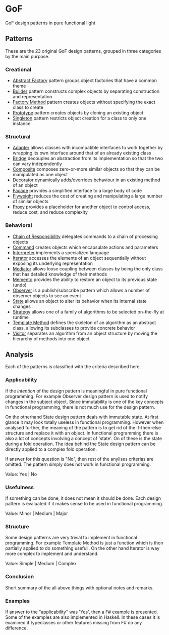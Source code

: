 # GoF

GoF design patterns in pure functional light


## Patterns

These are the 23 original GoF design patterns, grouped in three categories by the main purpose.


### Creational

- [Abstract Factory](abstract%20factory/README.md) pattern groups object factories that have a common theme
- [Builder](builder/README.md) pattern constructs complex objects by separating construction and representation
- [Factory Method](factory%20method/README.md) pattern creates objects without specifying the exact class to create
- [Prototype](prototype/README.md) pattern creates objects by cloning an existing object
- [Singleton](singleton/README.md) pattern restricts object creation for a class to only one instance


### Structural

- [Adapter](adapter/README.md) allows classes with incompatible interfaces to work together by wrapping its own interface around that of an already existing class
- [Bridge](bridge/README.md) decouples an abstraction from its implementation so that the two can vary independently
- [Composite](composite/README.md) composes zero-or-more similar objects so that they can be manipulated as one object
- [Decorator](decorator/README.md) dynamically adds/overrides behaviour in an existing method of an object
- [Facade](facade/README.md) provides a simplified interface to a large body of code
- [Flyweight](flyweight/README.md) reduces the cost of creating and manipulating a large number of similar objects
- [Proxy](proxy/README.md) provides a placeholder for another object to control access, reduce cost, and reduce complexity


### Behavioral

- [Chain of Responsibility](chain%20of%20responsibility/README.md) delegates commands to a chain of processing objects
- [Command](command/README.md) creates objects which encapsulate actions and parameters
- [Interpreter](interpreter/README.md) implements a specialized language
- [Iterator](iterator/README.md) accesses the elements of an object sequentially without exposing its underlying representation
- [Mediator](mediator/README.md) allows loose coupling between classes by being the only class that has detailed knowledge of their methods
- [Memento](memento/README.md) provides the ability to restore an object to its previous state (undo)
- [Observer](observer/README.md) is a publish/subscribe pattern which allows a number of observer objects to see an event
- [State](state/README.md) allows an object to alter its behavior when its internal state changes
- [Strategy](strategy/README.md) allows one of a family of algorithms to be selected on-the-fly at runtime
- [Template Method](template%20method/README.md) defines the skeleton of an algorithm as an abstract class, allowing its subclasses to provide concrete behavior
- [Visitor](visitor/README.md) separates an algorithm from an object structure by moving the hierarchy of methods into one object


## Analysis

Each of the patterns is classified with the criteria described here.


### Applicability

If the _intention_ of the design pattern is meaningful in pure functional programming. For example Observer design pattern is used to notify changes in the subject object. Since immutability is one of the key concepts in functional programming, there is not much use for the design pattern.

On the otherhand State design pattern deals with immutable state. At first glance it may look totally useless in functional programming. However when analysed further, the meaning of the pattern is to get rid of the if-then-else structure and replace it with an object. In functional programming there is also a lot of concepts involving a concept of 'state'. On of these is the state during a fold operation. The idea behind the State design pattern can be directly applied to a complex fold operation.

If answer for this question is "No", then rest of the anylises criterias are omitted. The pattern simply does not work in functional programming.

Value: Yes | No


### Usefulness

If something can be done, it does not mean it should be done. Each design pattern is evaluated if it makes sense to be used in functional programming.

Value: Minor | Medium | Major


### Structure

Some design patterns are very trivial to implement in functional programming. For example Template Method is just a function which is then partially applied to do something usefull. On the other hand Iterator is way more complex to implement and understand.

Value: Simple | Medium | Complex


### Conclusion

Short summary of the all above things with optional notes and remarks.


### Examples

If answer to the "applicability" was 'Yes', then a F# example is presented. Some of the examples are also implemented in Haskell. In these cases it is examined if typeclasses or other features missing from F# do any difference.
